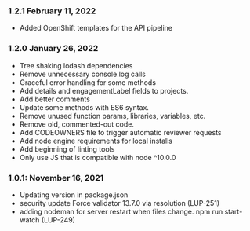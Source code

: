 ### 1.2.1 February 11, 2022
* Added OpenShift templates for the API pipeline

### 1.2.0 January 26, 2022
* Tree shaking lodash dependencies
* Remove unnecessary console.log calls
* Graceful error handling for some methods
* Add details and engagementLabel fields to projects.
* Add better comments
* Update some methods with ES6 syntax.
* Remove unused function params, libraries, variables, etc.
* Remove old, commented-out code.
* Add CODEOWNERS file to trigger automatic reviewer requests
* Add node engine requirements for local installs
* Add beginning of linting tools
* Only use JS that is compatible with node ^10.0.0

### 1.0.1: November 16, 2021
* Updating version in package.json
* security update Force validator 13.7.0 via resolution (LUP-251)
* adding nodeman for server restart when files change. npm run start-watch (LUP-249)
